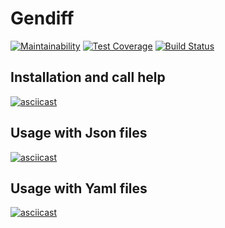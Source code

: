 Gendiff
==========

[![Maintainability](https://api.codeclimate.com/v1/badges/02a6d91c9b316936e5ef/maintainability)](https://codeclimate.com/github/fidilly/php-project-lvl2/maintainability) [![Test Coverage](https://api.codeclimate.com/v1/badges/02a6d91c9b316936e5ef/test_coverage)](https://codeclimate.com/github/fidilly/php-project-lvl2/test_coverage) [![Build Status](https://travis-ci.org/fidilly/php-project-lvl2.svg?branch=master)](https://travis-ci.org/fidilly/php-project-lvl2)

Installation and call help
--------------------------
[![asciicast](https://asciinema.org/a/253507.svg)](https://asciinema.org/a/253507)

Usage with Json files
----------------------
[![asciicast](https://asciinema.org/a/254077.svg)](https://asciinema.org/a/254077)

Usage with Yaml files
---------------------
[![asciicast](https://asciinema.org/a/254076.svg)](https://asciinema.org/a/254076)